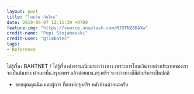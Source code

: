 ```yaml
---
layout: post
title: "โอนเงิน เงินโอน"
date: 2019-06-07 12:11:39 +0700
feature-img: "https://source.unsplash.com/MJSFNZ8BAXw"
credit-name: "Pepi Stojanovski"
credit-user: "@timbatec"
tags:
- Reference
---
```

ได้รู้เรื่อง BAHTNET / ได้รู้เรื่องค่าธรรมเนียมระหว่างทาง เพราะการโอนเงินจากต่างประเทศของเราจะเป็นต้นทาง ผ่านมาที่ธ.กรุงเทพฯ แล้วค่อยมาธ.กรุงศรีฯ ระหว่างทางก็มีค่าบริการเป็นปกติ

<i class="fa fa-child" style="color:plum"></i>

- ขอบคุณคุณนิด และผู้การ ที่แบงค์กรุงศรีฯ หลังบ้านด้วยนะครับ
